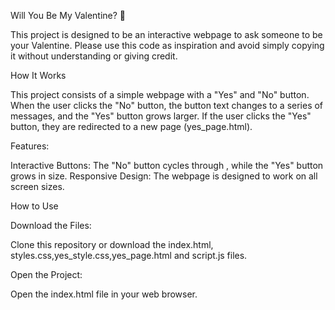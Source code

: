 Will You Be My Valentine? 💌

This project is designed to be an interactive webpage to ask someone to be your Valentine. Please use this code as inspiration and avoid simply copying it without understanding or giving credit.


How It Works

This project consists of a simple webpage with a "Yes" and "No" button. When the user clicks the "No" button, the button text changes to a series of messages, and the "Yes" button grows larger. If the user clicks the "Yes" button, they are redirected to a new page (yes_page.html).

Features:

Interactive Buttons: The "No" button cycles through , while the "Yes" button grows in size.
Responsive Design: The webpage is designed to work on all screen sizes.

How to Use

Download the Files:

Clone this repository or download the index.html, styles.css,yes_style.css,yes_page.html and script.js files.

Open the Project:

Open the index.html file in your web browser.
